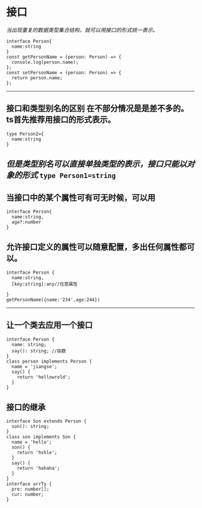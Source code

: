 # 接口
*当出现重复的数据类型集合结构，就可以用接口的形式统一表示。*
```
interface Person{
  name:string
}
const getPersonName = (person: Person) => {
  console.log(person.name);
};
const setPersonName = (person: Person) => {
  return person.name;
};

```
----
## 接口和类型别名的区别 在不部分情况是是差不多的。ts首先推荐用接口的形式表示。
```
type Person2={
  name:string
}
```
*但是类型别名可以直接单独类型的表示，接口只能以对象的形式*
`type Person1=string`
----
## 当接口中的某个属性可有可无时候，可以用
```
interface Person{
  name:string,
  age?:number
}
```
## 允许接口定义的属性可以随意配置，多出任何属性都可以。
```
interface Person {
  name:string,
  [key:string]:any//任意属性

}
getPersonName({name:'234',age:244})
```
----

## 让一个类去应用一个接口
```
interface Person {
  name: string;
  say(): string; //函数
}
class person implements Person {
  name = 'jiangse';
  say() {
    return 'hellowrold';
  }
}

```
## 接口的继承
```
interface Son extends Person {
  son(): string;
}
class son implements Son {
  name = 'hello';
  son() {
    return 'hshle';
  }
  say() {
    return 'hahaha';
  }
}
interface arrTy {
  pre: number[];
  cur: number;
}
```
